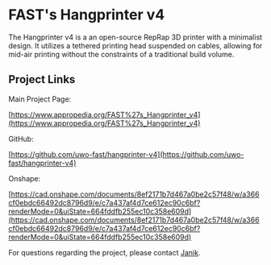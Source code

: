 # FAST's Hangprinter v4

The Hangprinter v4 is a an open-source RepRap 3D printer with a minimalist design. It utilizes a tethered printing head suspended on cables, allowing for mid-air printing without the constraints of a traditional build volume.

## Project Links

Main Project Page:

[https://www.appropedia.org/FAST%27s_Hangprinter_v4](https://www.appropedia.org/FAST%27s_Hangprinter_v4)

GitHub:

[https://github.com/uwo-fast/hangprinter-v4](https://github.com/uwo-fast/hangprinter-v4)

Onshape:

[https://cad.onshape.com/documents/8ef2171b7d467a0be2c57f48/w/a366cf0ebdc66492dc8796d9/e/c7a437af4d7ce612ec90c6bf?renderMode=0&uiState=664fddfb255ec10c358e609d](https://cad.onshape.com/documents/8ef2171b7d467a0be2c57f48/w/a366cf0ebdc66492dc8796d9/e/c7a437af4d7ce612ec90c6bf?renderMode=0&uiState=664fddfb255ec10c358e609d)

For questions regarding the project, please contact [Janik](https://www.appropedia.org/User:Janik).
